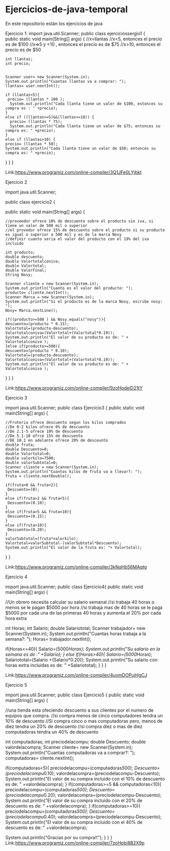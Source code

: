 # Ejercicios-de-java-temporal
En este repositorio están los ejercicios de java


Ejercicio 1:
import java.util.Scanner;
public class ejerciciossergio1 {  
  public static void main(String[] args) {
    //x=llantas
    //x<5, entonces el precio es de $100
    //x=>5 y <10 , entonces el precio es de $75
    //x>10, entonces el precio es de $50
    
    int llantas;
    int precio;
    

    Scanner user= new Scanner(System.in);
    System.out.println("Cuantas llantas va a comprar: ");
    llantas= user.nextInt();

    if (llantas<5){
     precio= (llantas * 100 );
      System.out.println("Cada llanta tiene un valor de $100, estonces su compra es : " +precio);
    }
    else if ((llantas>=5)&&(llantas<=10)) {
      precio= (llantas * 75);
      System.out.println("Cada llanta tiene un valor de $75; entonces su compra es: " +precio);
    }
    else if (llantas>10) {
    precio= (llantas * 50);
    System.out.println("Cada llanta tiene un valor de $50; entonces su compra es: " +precio);
}
}
}

Link:https://www.programiz.com/online-compiler/3Q1JFe0LYjbkt


Ejercicio 2

import java.util.Scanner;

public class ejercicio2 {

  public static void main(String[] args) {
    
    //proveedor ofrece 10% de descuento sobre el producto sin iva, si tiene un valor de 500 mil o superior
    //el provedor ofrece 15% de descuento sobre el producto si su producto es igual o superior a 500 mil y es de la marca Nosy
    //definir cuanto seria el valor del producto con el 19% del iva incluido

    int producto;
    double descuento;
    double Valortotalconiva;
    double Valortotal;
    double ValorFinal;
    String Nosy;

    Scanner cliente = new Scanner(System.in);
    System.out.println("Cuanto es el valor del producto: ");
    producto= cliente.nextInt();
    Scanner Marca = new Scanner(System.in);
    System.out.println("Si el producto es de la marca Nosy, escribe nosy: ");
    Nosy= Marca.nextLine();

    if((producto>=500 ) && Nosy.equals("nosy")){
    descuento=(producto * 0.15);
    Valortotal=(producto-descuento);
    Valortotalconiva=(Valortotal+(Valortotal*0.19));
    System.out.println("El valor de su producto es de: " + Valortotalconiva );
    }else if(producto>=500){
    descuento=(producto * 0.10);
    Valortotal=(producto-descuento);
    Valortotalconiva=(Valortotal+(Valortotal*0.19));
    System.out.println("El valor de su producto es de: " + Valortotalconiva );
   }
  }
}

Link:https://www.programiz.com/online-compiler/9zoHpdeiD21tY

Ejercicio 3

import java.util.Scanner;
public class Ejercicio3 {
    public static void main(String[] args) {
    
    //Fruteria ofrece descuento segun los kilos comprados
    //De 0-2 kilos ofrece 0% de descuento
    //De 2.1-5 ofrece 10% de descuento
    //De 5.1-10 ofrce 15% de descuento
    //DE 10.1 en adelante ofrece 20% de desceunto
    double fruta;
    double Descuento=0;
    double Valortotal=0;
    double valorkilo=7500;
    double valorSubtotal=0;
    Scanner cliente = new Scanner(System.in);
    System.out.println("Cuantos kilos de fruta va a llevar?: ");
    fruta = cliente.nextDouble();
    
    if(fruta>0 && fruta<2){
     Descuento=(0);
    }
    else if(fruta>2 && fruta<5){
     Descuento=(0.10);
    }
    else if(fruta>5 && fruta<10){
     Descuento=(0.15);
    }
    else if(fruta>10){
     Descuento=(0.20);
    }
    valorSubtotal=(fruta*valorkilo);
    Valortotal=valorSubtotal-(valorSubtotal*Descuento);
    System.out.println("El valor de la fruta es: "+ Valortotal);
  }
}

Link:https://www.programiz.com/online-compiler/3kNqHb56MAqtg

Ejercicio 4

import java.util.Scanner;
public class Ejercicio4{
  public static void main(String[] args) {

//Un obrero necesita calcular su salario semanal
//si trabaja 40 horas o menos se le pagan $5000 por hora
//si trabaja mas de 40 horas se le paga $5000 por cada una de las primeras 40 horas y aumenta el 20% por cada hora extra

int Horas;
int Salario;
double Salariototal;
Scanner trabajador= new Scanner(System.in);
System.out.println("Cuantas horas trabaja a la semana?: ");
Horas= trabajador.nextInt();

if(Horas<=40){
 Salario=(5000*Horas);
 System.out.println("Su salario en la semana es de :" +Salario);
}
 else if(Horas>40){
 Salario=(5000*Horas);
 Salariototal=(Salario +(Salario*0.20));
 System.out.println("Su salario con horas extra incluidas es de: " +Salariototal);
 }
}
}

Link:https://www.programiz.com/online-compiler/4uymDOPujHgCJ

Ejercicio 5

import java.util.Scanner;
public class Ejercicio5 {
  public static void main(String[] args) {
  
 //una tienda esta ofeciendo descuento a sus clientes por el numero de equipos que compra.
 //si compra menos de cinco computadores tendra un 10% de descuento
 //Si compra cinco o mas  computadoras pero, menos de diez tendra un 20% de descuento
 //si compra diez o mas de diez computadoras tendra un 40% de descuento
 
 int computadoras;
 int preciodelacompu;
 double Descuento;
 double valordelacompra;
 Scanner cliente= new Scanner(System.in);
 System.out.println("Cuantas computadoras va a comprar?: ");
 computadoras= cliente.nextInt();
 
 if(computadoras<5){
 preciodelacompu=(computadoras*500);
 Descuento=(preciodelacompu*0.10);
 valordelacompra=(preciodelacompu-Descuento);
 System.out.println("El valor de su compra incluido con el 10% de descuento es de: " +valordelacompra);
 }
if(computadoras>=5 && computadoras<10){
 preciodelacompu=(computadoras*500);
 Descuento=(preciodelacompu*0.20);
 valordelacompra=(preciodelacompu-Descuento);
 System.out.println("El valor de su compra incluido con el 20% de descuento es de: " +valordelacompra);
}
if(computadoras>=10){
 preciodelacompu=(computadoras*500);
 Descuento=(preciodelacompu*0.40);
 valordelacompra=(preciodelacompu-Descuento);
 System.out.println("El valor de su compra incluido con el 40% de descuento es de: " +valordelacompra);
 
 System.out.println("Gracias por su compra!!");
}
}
}
Link:https://www.programiz.com/online-compiler/7zoHpbi8B2X9p
